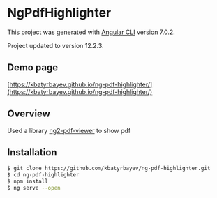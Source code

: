 # NgPdfHighlighter

This project was generated with [Angular CLI](https://github.com/angular/angular-cli) version 7.0.2.

Project updated to version 12.2.3.


## Demo page

[https://kbatyrbayev.github.io/ng-pdf-highlighter/](https://kbatyrbayev.github.io/ng-pdf-highlighter/)

## Overview
Used a library  [ng2-pdf-viewer](https://github.com/VadimDez/ng2-pdf-viewer) to show pdf 

## Installation

```sh
$ git clone https://github.com/kbatyrbayev/ng-pdf-highlighter.git
$ cd ng-pdf-highlighter
$ npm install
$ ng serve --open
```
